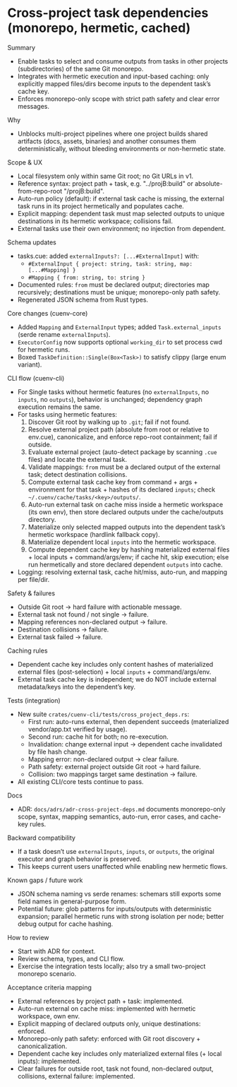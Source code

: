 # Cross-project task dependencies (monorepo, hermetic, cached)

Summary
- Enable tasks to select and consume outputs from tasks in other projects (subdirectories) of the same Git monorepo.
- Integrates with hermetic execution and input-based caching: only explicitly mapped files/dirs become inputs to the dependent task’s cache key.
- Enforces monorepo-only scope with strict path safety and clear error messages.

Why
- Unblocks multi-project pipelines where one project builds shared artifacts (docs, assets, binaries) and another consumes them deterministically, without bleeding environments or non-hermetic state.

Scope & UX
- Local filesystem only within same Git root; no Git URLs in v1.
- Reference syntax: project path + task, e.g. "../projB:build" or absolute-from-repo-root "/projB:build".
- Auto-run policy (default): if external task cache is missing, the external task runs in its project hermetically and populates cache.
- Explicit mapping: dependent task must map selected outputs to unique destinations in its hermetic workspace; collisions fail.
- External tasks use their own environment; no injection from dependent.

Schema updates
- tasks.cue: added `externalInputs?: [...#ExternalInput]` with:
  - `#ExternalInput { project: string, task: string, map: [...#Mapping] }`
  - `#Mapping { from: string, to: string }`
- Documented rules: `from` must be declared output; directories map recursively; destinations must be unique; monorepo-only path safety.
- Regenerated JSON schema from Rust types.

Core changes (cuenv-core)
- Added `Mapping` and `ExternalInput` types; added `Task.external_inputs` (serde rename `externalInputs`).
- `ExecutorConfig` now supports optional `working_dir` to set process cwd for hermetic runs.
- Boxed `TaskDefinition::Single(Box<Task>)` to satisfy clippy (large enum variant).

CLI flow (cuenv-cli)
- For Single tasks without hermetic features (no `externalInputs`, no `inputs`, no `outputs`), behavior is unchanged; dependency graph execution remains the same.
- For tasks using hermetic features:
  1) Discover Git root by walking up to `.git`; fail if not found.
  2) Resolve external project path (absolute from root or relative to env.cue), canonicalize, and enforce repo-root containment; fail if outside.
  3) Evaluate external project (auto-detect package by scanning `.cue` files) and locate the external task.
  4) Validate mappings: `from` must be a declared output of the external task; detect destination collisions.
  5) Compute external task cache key from command + args + environment for that task + hashes of its declared `inputs`; check `~/.cuenv/cache/tasks/<key>/outputs/`.
  6) Auto-run external task on cache miss inside a hermetic workspace (its own env), then store declared outputs under the cache/outputs directory.
  7) Materialize only selected mapped outputs into the dependent task’s hermetic workspace (hardlink fallback copy).
  8) Materialize dependent local `inputs` into the hermetic workspace.
  9) Compute dependent cache key by hashing materialized external files + local inputs + command/args/env; if cache hit, skip execution; else run hermetically and store declared dependent `outputs` into cache.
- Logging: resolving external task, cache hit/miss, auto-run, and mapping per file/dir.

Safety & failures
- Outside Git root → hard failure with actionable message.
- External task not found / not single → failure.
- Mapping references non-declared output → failure.
- Destination collisions → failure.
- External task failed → failure.

Caching rules
- Dependent cache key includes only content hashes of materialized external files (post-selection) + local `inputs` + command/args/env.
- External task cache key is independent; we do NOT include external metadata/keys into the dependent’s key.

Tests (integration)
- New suite `crates/cuenv-cli/tests/cross_project_deps.rs`:
  - First run: auto-runs external, then dependent succeeds (materialized vendor/app.txt verified by usage).
  - Second run: cache hit for both; no re-execution.
  - Invalidation: change external input → dependent cache invalidated by file hash change.
  - Mapping error: non-declared output → clear failure.
  - Path safety: external project outside Git root → hard failure.
  - Collision: two mappings target same destination → failure.
- All existing CLI/core tests continue to pass.

Docs
- ADR: `docs/adrs/adr-cross-project-deps.md` documents monorepo-only scope, syntax, mapping semantics, auto-run, error cases, and cache-key rules.

Backward compatibility
- If a task doesn’t use `externalInputs`, `inputs`, or `outputs`, the original executor and graph behavior is preserved.
- This keeps current users unaffected while enabling new hermetic flows.

Known gaps / future work
- JSON schema naming vs serde renames: schemars still exports some field names in general-purpose form.
- Potential future: glob patterns for inputs/outputs with deterministic expansion; parallel hermetic runs with strong isolation per node; better debug output for cache hashing.

How to review
- Start with ADR for context.
- Review schema, types, and CLI flow.
- Exercise the integration tests locally; also try a small two-project monorepo scenario.

Acceptance criteria mapping
- External references by project path + task: implemented.
- Auto-run external on cache miss: implemented with hermetic workspace, own env.
- Explicit mapping of declared outputs only, unique destinations: enforced.
- Monorepo-only path safety: enforced with Git root discovery + canonicalization.
- Dependent cache key includes only materialized external files (+ local inputs): implemented.
- Clear failures for outside root, task not found, non-declared output, collisions, external failure: implemented.

